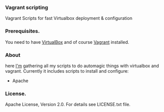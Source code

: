 ### Vagrant scripting
Vagrant Scripts for fast Virtualbox deployment & configuration

### Prerequisites.

You need to have [VirtualBox](https://www.virtualbox.org/wiki/Downloads) and
of course [Vagrant](https://www.vagrantup.com/downloads.html) installed.

### About
here [I'm](http://www.herde.com) gathering all my scripts to do automagic things with virtualbox and vagrant.
Currently it includes scripts to install and configure:

- Apache


### License.
Apache License, Version 2.0.
For details see LICENSE.txt file.
